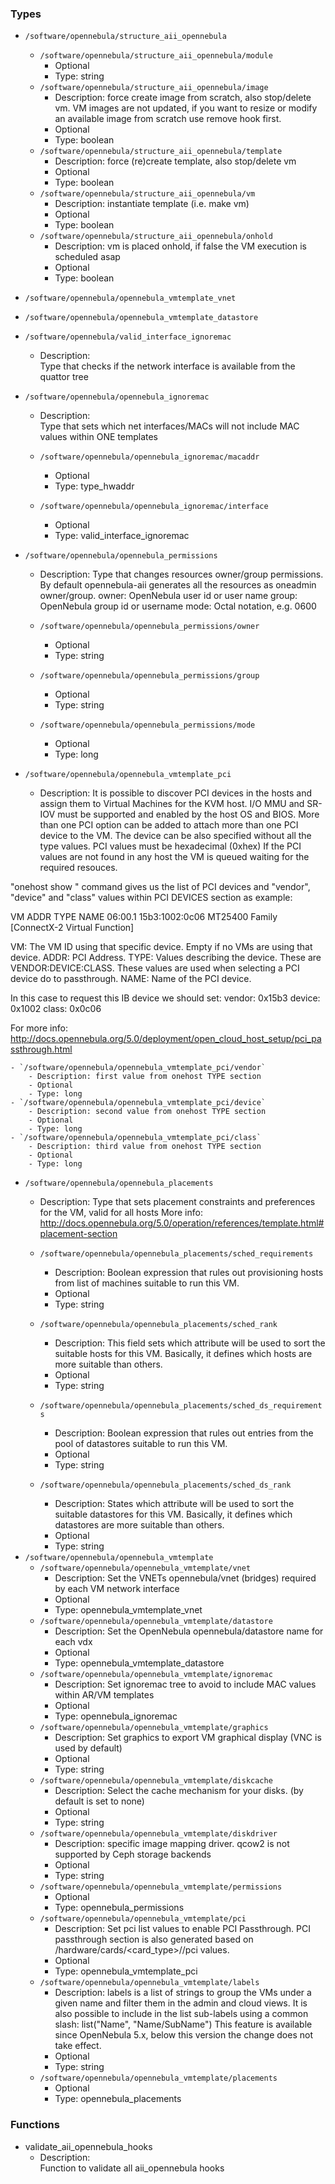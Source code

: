 
### Types

 - `/software/opennebula/structure_aii_opennebula`
    - `/software/opennebula/structure_aii_opennebula/module`
        - Optional
        - Type: string
    - `/software/opennebula/structure_aii_opennebula/image`
        - Description: force create image from scratch, also stop/delete vm.
    VM images are not updated, if you want to resize or modify an available
    image from scratch use remove hook first.
        - Optional
        - Type: boolean
    - `/software/opennebula/structure_aii_opennebula/template`
        - Description: force (re)create template, also stop/delete vm
        - Optional
        - Type: boolean
    - `/software/opennebula/structure_aii_opennebula/vm`
        - Description: instantiate template (i.e. make vm)
        - Optional
        - Type: boolean
    - `/software/opennebula/structure_aii_opennebula/onhold`
        - Description: vm is placed onhold, if false the VM execution is scheduled asap
        - Optional
        - Type: boolean
 - `/software/opennebula/opennebula_vmtemplate_vnet`
 - `/software/opennebula/opennebula_vmtemplate_datastore`
 - `/software/opennebula/valid_interface_ignoremac`
    - Description:  
Type that checks if the network interface is available from the quattor tree

 - `/software/opennebula/opennebula_ignoremac`
    - Description:  
Type that sets which net interfaces/MACs
will not include MAC values within ONE templates

    - `/software/opennebula/opennebula_ignoremac/macaddr`
        - Optional
        - Type: type_hwaddr
    - `/software/opennebula/opennebula_ignoremac/interface`
        - Optional
        - Type: valid_interface_ignoremac
 - `/software/opennebula/opennebula_permissions`
    - Description: 
Type that changes resources owner/group permissions.
By default opennebula-aii generates all the resources as oneadmin owner/group.
  owner: OpenNebula user id or user name
  group: OpenNebula group id or username
  mode:  Octal notation, e.g. 0600

    - `/software/opennebula/opennebula_permissions/owner`
        - Optional
        - Type: string
    - `/software/opennebula/opennebula_permissions/group`
        - Optional
        - Type: string
    - `/software/opennebula/opennebula_permissions/mode`
        - Optional
        - Type: long
 - `/software/opennebula/opennebula_vmtemplate_pci`
    - Description: 
It is possible to discover PCI devices in the hosts
and assign them to Virtual Machines for the KVM host.
I/O MMU and SR-IOV must be supported and enabled by the host OS and BIOS.
More than one PCI option can be added to attach more than one PCI device to the VM.
The device can be also specified without all the type values.
PCI values must be hexadecimal (0xhex)
If the PCI values are not found in any host the VM is queued waiting for the
required resouces.

"onehost show <host>" command gives us the list
of PCI devices and "vendor", "device" and "class" values within PCI DEVICES section
as example:

VM ADDR    TYPE           NAME
   06:00.1 15b3:1002:0c06 MT25400 Family [ConnectX-2 Virtual Function]

  VM: The VM ID using that specific device. Empty if no VMs are using that device.
  ADDR: PCI Address.
  TYPE: Values describing the device. These are VENDOR:DEVICE:CLASS.
        These values are used when selecting a PCI device do to passthrough.
  NAME: Name of the PCI device.

In this case to request this IB device we should set:
  vendor: 0x15b3
  device: 0x1002
  class:  0x0c06

For more info:
http://docs.opennebula.org/5.0/deployment/open_cloud_host_setup/pci_passthrough.html

    - `/software/opennebula/opennebula_vmtemplate_pci/vendor`
        - Description: first value from onehost TYPE section
        - Optional
        - Type: long
    - `/software/opennebula/opennebula_vmtemplate_pci/device`
        - Description: second value from onehost TYPE section
        - Optional
        - Type: long
    - `/software/opennebula/opennebula_vmtemplate_pci/class`
        - Description: third value from onehost TYPE section
        - Optional
        - Type: long
 - `/software/opennebula/opennebula_placements`
    - Description: 
Type that sets placement constraints and preferences for the VM, valid for all hosts
More info: http://docs.opennebula.org/5.0/operation/references/template.html#placement-section

    - `/software/opennebula/opennebula_placements/sched_requirements`
        - Description: Boolean expression that rules out provisioning hosts from list of machines
    suitable to run this VM.
        - Optional
        - Type: string
    - `/software/opennebula/opennebula_placements/sched_rank`
        - Description: This field sets which attribute will be used to sort the suitable hosts for this VM.
    Basically, it defines which hosts are more suitable than others.
        - Optional
        - Type: string
    - `/software/opennebula/opennebula_placements/sched_ds_requirements`
        - Description: Boolean expression that rules out entries from the pool of datastores suitable
    to run this VM.
        - Optional
        - Type: string
    - `/software/opennebula/opennebula_placements/sched_ds_rank`
        - Description: States which attribute will be used to sort the suitable datastores for this VM.
    Basically, it defines which datastores are more suitable than others.
        - Optional
        - Type: string
 - `/software/opennebula/opennebula_vmtemplate`
    - `/software/opennebula/opennebula_vmtemplate/vnet`
        - Description: Set the VNETs opennebula/vnet (bridges) required by each VM network interface
        - Optional
        - Type: opennebula_vmtemplate_vnet
    - `/software/opennebula/opennebula_vmtemplate/datastore`
        - Description: Set the OpenNebula opennebula/datastore name for each vdx
        - Optional
        - Type: opennebula_vmtemplate_datastore
    - `/software/opennebula/opennebula_vmtemplate/ignoremac`
        - Description: Set ignoremac tree to avoid to include MAC values within AR/VM templates
        - Optional
        - Type: opennebula_ignoremac
    - `/software/opennebula/opennebula_vmtemplate/graphics`
        - Description: Set graphics to export VM graphical display (VNC is used by default)
        - Optional
        - Type: string
    - `/software/opennebula/opennebula_vmtemplate/diskcache`
        - Description: Select the cache mechanism for your disks. (by default is set to none)
        - Optional
        - Type: string
    - `/software/opennebula/opennebula_vmtemplate/diskdriver`
        - Description: specific image mapping driver. qcow2 is not supported by Ceph storage backends
        - Optional
        - Type: string
    - `/software/opennebula/opennebula_vmtemplate/permissions`
        - Optional
        - Type: opennebula_permissions
    - `/software/opennebula/opennebula_vmtemplate/pci`
        - Description: Set pci list values to enable PCI Passthrough.
    PCI passthrough section is also generated based on /hardware/cards/<card_type>/<interface>/pci values.
        - Optional
        - Type: opennebula_vmtemplate_pci
    - `/software/opennebula/opennebula_vmtemplate/labels`
        - Description: labels is a list of strings to group the VMs under a given name and filter them 
    in the admin and cloud views. It is also possible to include in the list 
    sub-labels using a common slash: list("Name", "Name/SubName")
    This feature is available since OpenNebula 5.x, below this version the change 
    does not take effect.
        - Optional
        - Type: string
    - `/software/opennebula/opennebula_vmtemplate/placements`
        - Optional
        - Type: opennebula_placements

### Functions

 - validate_aii_opennebula_hooks
    - Description:  
Function to validate all aii_opennebula hooks

